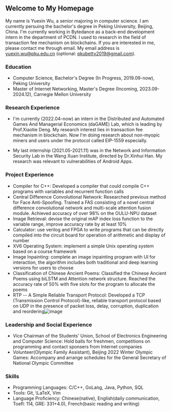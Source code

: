## Welcome to My Homepage

  My name is Yuexin Wu, a senior majoring in computer science. I am currently persuing the bachelor's degree in Peking University, Beijing, China. I'm currently working in Bytedance as a back-end development intern in the department of PCDN. I used to research in the field of transaction fee mechanism on blockchains. If you are interested in me, please contact me through email. My email address is yuexin.wu@pku.edu.cn (optional: pkubetty2019@gmail.com).

### Education

* Computer Science, Bachelor's Degree (In Progress, 2019.09-now), Peking University
* Master of Internet Networking, Master's Degree (Incoming, 2023.09-2024.12), Carnegie Mellon University

### Research Experience

* I'm currently (2022.04-now) an intern in the Distributed and Automated Games And Managerial Economics (daGAME) Lab, which is leading by Prof.Xiaotie Deng. My research interest lies in transaction fee mechanism in blockchain. Now I'm doing research about non-myopic miners and users under the protocol called EIP-1559 especially.

* My last internship (2021.05-2021.11) was in the Network and Information Security Lab in the Wang Xuan Institute, directed by Dr.Xinhui Han. My research was relevant to vulnerabilities of Android Apps.

### Project Experience

* Compiler for C++: Developed a compiler that could compile C++ programs with variables and recurrent function calls 
* Central Difference Convolutional Network: Researched previous method for Face Anti-Spoofing. Trained a FAS consisting of a novel central difference convolutional network and multi-scale attention fusion module. Achieved accuracy of over 98\% on the OULU-NPU dataset
* Image Retrieval: devise the original mAP index loss function to the variable range, improve accuracy rate by at least 10\%
* Calculator: use verilog and FPGA to write programs that can be directly compiled into the circuit board for operation of arithmetic and display of number
* XV6 Operating System: implement a simple Unix operating system based on a course framework
* Image Inpainting: complete an image inpainting program with UI for interaction, the algorithm includes both traditional and deep learning versions for users to choose
* Classification of Chinese Ancient Poems: Classified the Chinese Ancient Poems using biLSTM and Attention network structure. Reached the accuracy rate of 50% with five slots for the program to allocate the poems
* RTP -- A Simple Reliable Transport Protocol: Developed a TCP (Transmission Control Protocol)-like, reliable transport protocol based on UDP in the presence of packet loss, delay, corruption, duplication and reordering![image](https://github.com/BettyYuexin/BettyYuexin/assets/58321805/ce3b547c-6917-4d85-83da-62fc1d48b313)



### Leadership and Social Experience
* Vice Chairman of the Students' Union, School of Electronics Engineering and Computer Science: Hold balls for freshmen, competitions on programming and contact sponsers from Internet companies
* Volunteer(Olympic Family Assistant), Beijing 2022 Winter Olympic Games: Accompany and arrange schedules for the General Secretary of National Olympic Committee


### Skills
* Programming Languages: C/C++, GoLang, Java, Python, SQL
* Tools: Git, \LaTeX, Vim
* Language Proficiency: Chinese(native), English(daily communication, Toefl: 114, GRE: 331+4.0), French(basic reading and writing)




